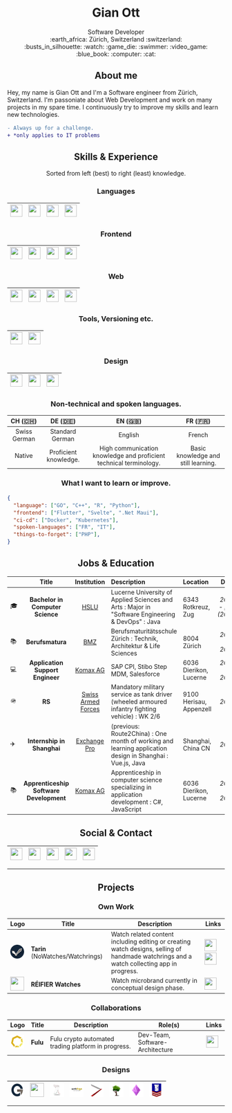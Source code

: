 # <h1 align="center"> Gian Ott </h1>
<div align="center">
Software Developer<br>
:earth_africa: Zürich, Switzerland :switzerland:<br>
:busts_in_silhouette: :watch: :game_die: :swimmer: :video_game: :blue_book: :computer: :cat:

</div>


## <h2 align="center"> About me </h2>

Hey, my name is Gian Ott and I'm a Software engineer from Zürich, Switzerland. I'm passoniate about Web Development and work on many projects in my spare time. I continuously try to improve my skills and learn new technologies.

```diff
- Always up for a challenge.
+ *only applies to IT problems
```


## <h2 align="center"> Skills & Experience </h2>
<div align="center">
Sorted from left (best) to right (least) knowledge.
</div>


### <h3 align="center"> Languages </h3>
<div align="center">

| [<img height="28" width="28" src="https://cdn.simpleicons.org/csharp/7f7770">](https://learn.microsoft.com/en-us/dotnet/csharp/) | [<img height="28" width="28" src="https://cdn.simpleicons.org/javascript/7f7770">](https://www.javascript.com/) | [<img height="28" width="28" src="https://cdn.simpleicons.org/oracle/7f7770">](https://www.java.com/en/) | [<img height="28" width="28" src="https://cdn.simpleicons.org/c/7f7770">](https://www.learn-c.org/en/) |
|---|---|---|---|

</div>


### <h3 align="center"> Frontend </h3>
<div align="center">

| [<img height="28" width="28" src="https://cdn.simpleicons.org/angular/132539">](https://angular.io/) | [<img height="28" width="28" src="https://cdn.simpleicons.org/html5/132539">](https://www.w3schools.com/html/html5_canvas.asp) | [<img height="28" width="28" src="https://cdn.simpleicons.org/ionic/132539">](https://ionicframework.com/) | [<img height="28" width="28" src="https://cdn.simpleicons.org/vuedotjs/132539">](https://vuejs.org/)
|---|---|---|---|

</div>


### <h3 align="center"> Web </h3>
<div align="center">

| [<img height="28" width="28" src="https://cdn.simpleicons.org/typescript/7f7770">](https://www.typescriptlang.org/) | [<img height="28" width="28" src="https://cdn.simpleicons.org/nodedotjs/7f7770">](https://nodejs.org/en/) | [<img height="28" width="28" src="https://cdn.simpleicons.org/socketdotio/7f7770">](https://socket.io/) | [<img height="28" width="28" src="https://cdn.simpleicons.org/assemblyscript/7f7770">](https://www.assemblyscript.org/) |
|---|---|---|---|

</div>

### <h3 align="center"> Tools, Versioning etc. </h3>
<div align="center">

| [<img height="28" width="28" src="https://cdn.simpleicons.org/git/132539">](https://git-scm.com/) | [<img height="28" width="28" src="https://cdn.simpleicons.org/mercurial/132539">](https://www.mercurial-scm.org/) |
|---|---|
  
</div>


### <h3 align="center"> Design </h3>
<div align="center">

| [<img height="28" width="28" src="https://cdn.simpleicons.org/inkscape/7f7770">](https://inkscape.org/) | [<img height="28" width="28" src="https://cdn.simpleicons.org/affinityphoto/7f7770">](https://affinity.serif.com/en-us/photo/) | [<img height="28" width="28" src="https://cdn.simpleicons.org/blender/7f7770">](https://www.blender.org/) |
|---|---|---|

</div>

### <h3 align="center"> Non-technical and spoken languages. </h3>

| CH (:switzerland:) | DE (:de:) | EN (:gb:) | FR (:fr:) |
|:---:|:---:|:---:|:---:|
| Swiss German | Standard German | English | French | 
| Native | Proficient knowledge. | High communication knowledge and proficient technical terminology. | Basic knowledge and still learning. |


### <h3 align="center"> What I want to learn or improve. </h3>

```json
{
  "language": ["GO", "C++", "R", "Python"],
  "frontend": ["Flutter", "Svelte", ".Net Maui"],
  "ci-cd": ["Docker", "Kubernetes"],
  "spoken-languages": ["FR", "IT"],
  "things-to-forget": ["PHP"],
}
```


## <h2 align="center"> Jobs & Education </h2>

|   | Title | Institution | Description | Location | Date |
|---|:-----:|:-----------:|:------------|:---------|:----:|
| :mortar_board: | **Bachelor in Computer Science** | [HSLU](https://www.hslu.ch/en/lucerne-school-of-information-technology/) | Lucerne University of Applied Sciences and Arts : Major in "Software Engineering & DevOps" : Java | 6343 Rotkreuz, Zug | _2022 - <ins>now</ins> (2025)_ |
| :books: | **Berufsmatura** | [BMZ](https://www.bms-zuerich.ch) | Berufsmaturitätsschule Zürich : Technik, Architektur & Life Sciences | 8004 Zürich | _2021 - 2022_ |
| :computer: | **Application Support Engineer** | [Komax AG](https://www.komaxgroup.com) | SAP CPI, Stibo Step MDM, Salesforce | 6036 Dierikon, Lucerne | _2020 - 2021_ |
| 🪖 | **RS** | [Swiss Armed Forces](https://www.vtg.admin.ch/de/home.html) | Mandatory military service as tank driver (wheeled armoured infantry fighting vehicle) : WK 2/6 | 9100 Herisau, Appenzell | _2020_ |
| :airplane: | **Internship in Shanghai** | [Exchange Pro](https://www.linkedin.com/company/exchangepro/) | (previous: Route2China) : One month of working and learning application design in Shanghai : Vue.js, Java | Shanghai, China CN | _2019_ |
| :books: | **Apprenticeship Software Development** | [Komax AG](https://www.komaxgroup.com) | Apprenticeship in computer science specializing in application development : C#, JavaScript | 6036 Dierikon, Lucerne | _2016 - 2020_ |


## <h2 align="center"> Social & Contact </h2>
<div align="center">

| [<img height="28" width="28" src="https://cdn.simpleicons.org/linkedin">](https://www.linkedin.com/in/nichtgian/) | [<img height="28" width="28" src="https://cdn.simpleicons.org/stackoverflow">](https://stackoverflow.com/users/7156350/nichtgian?tab=profile) | [<img height="28" width="28" src="https://cdn.simpleicons.org/github">](https://github.com/Nichtgian) | [<img height="28" width="28" src="https://cdn.simpleicons.org/instagram">](https://www.instagram.com/gian.ott/) | [<img height="28" width="28" src="https://cdn.simpleicons.org/gmail">](mailto:nichtgian@gmail.com) | 
|---|---|---|---|---|

</div>


---

## <h2 align="center"> Projects </h2>
### <h3 align="center"> Own Work </h3>
<div align="center">

| Logo | Title | Description | Links |
|---|-------|-------------|-------|
| <img height="32" width="32" src="https://raw.githubusercontent.com/Nichtgian/Nichtgian/main/src/logos/Logo_Tarin-Watchrings-NoWatches.png"> | **Tarin** (NoWatches/Watchrings) | Watch related content including editing or creating watch designs, selling of handmade watchrings and a watch collecting app in progress. |  <p float="center"> [<img height="28" width="28" src="https://cdn.simpleicons.org/firefoxbrowser/7f7770">](https://www.watch-rings.com/) [<img height="28" width="28" src="https://cdn.simpleicons.org/instagram/7f7770">](https://www.instagram.com/no_watches/) </p> |
| <img height="32" width="32" src="https://raw.githubusercontent.com/Nichtgian/Nichtgian/main/src/logos/Logo_Réifier-Watches.png"> | **RÉIFIER Watches** | Watch microbrand currently in conceptual design phase. | [<img height="28" width="28" src="https://cdn.simpleicons.org/instagram/00060f">](https://www.instagram.com/reifierwatches/) |

</div>

### <h3 align="center"> Collaborations </h3>
<div align="center">

| Logo | Title | Description | Role(s) | Links |
|---|-------|-------------|---------|-------|
| <img height="32" width="32" src="https://raw.githubusercontent.com/Nichtgian/Nichtgian/main/src/logos/Logo_Fulu-Crypto.png"> | **Fulu** | Fulu crypto automated trading platform in progress. | Dev-Team, Software-Architecture | [<img height="28" width="28" src="https://cdn.simpleicons.org/github/dbb11e">](https://github.com/FuluCrypto/) |

</div>

### <h3 align="center"> Designs </h3>
<div align="center">

| <img height="32" width="32" src="https://raw.githubusercontent.com/Nichtgian/Nichtgian/main/src/logos/Logo_GO-DEV.png"> | <img height="32" width="32" src="https://raw.githubusercontent.com/Nichtgian/Nichtgian/main/src/logos/Logo_A&G-Crème.png"> | <img height="32" width="32" src="https://raw.githubusercontent.com/Nichtgian/Nichtgian/main/src/designs/BMA_CryptoPump&Dump.png"> | <img height="32" width="32" src="https://raw.githubusercontent.com/Nichtgian/Nichtgian/main/src/designs/BMS_webArgn.png"> | <img height="32" width="32" src="https://raw.githubusercontent.com/Nichtgian/Nichtgian/main/src/designs/Logo_GiansBarberShop.png"> | <img height="32" width="32" src="https://raw.githubusercontent.com/Nichtgian/Nichtgian/main/src/designs/VA_KlimaschutzAlltag.png"> | <img height="32" width="32" src="https://raw.githubusercontent.com/Nichtgian/Nichtgian/main/src/designs/BBZW_Numerous.png"> | <img height="32" width="32" src="https://raw.githubusercontent.com/Nichtgian/Nichtgian/main/src/designs/BBZW_BelgradLogo.png"> |
|---|---|---|---|---|---|---|---|

</div>


---

[^1]: Last edited: 22.12.2022

